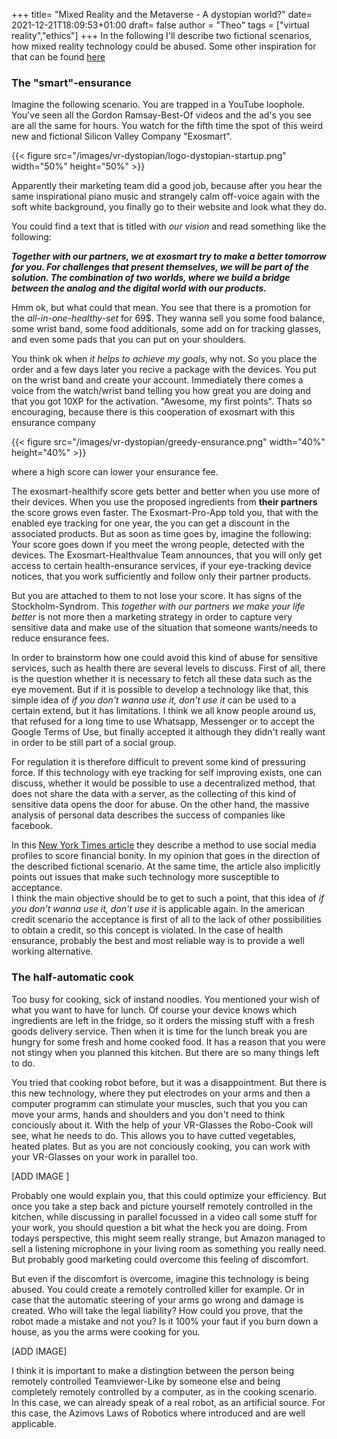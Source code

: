+++
title= "Mixed Reality and the Metaverse - A dystopian world?"
date= 2021-12-21T18:09:53+01:00
draft= false
author = "Theo"
tags = ["virtual reality","ethics"]
+++
In the following I'll describe two fictional scenarios, how mixed reality technology could be abused. Some other inspiration for that can be found [here](https://www.youtube.com/watch?v=YJg02ivYzSs)
### The "smart"-ensurance


Imagine the following scenario. You are trapped in a YouTube loophole. You've seen all the Gordon Ramsay-Best-Of videos and the ad's you see are all the same for hours. You watch for the fifth time the spot of this weird new and fictional Silicon Valley Company "Exosmart".

{{< figure src="/images/vr-dystopian/logo-dystopian-startup.png"   width="50%" height="50%" >}}


Apparently their marketing team did a good job, because after you hear the same inspirational piano music and strangely calm off-voice again with the soft white background, you finally go to their website and look what they do.<br>

You could find a text that is titled with *our vision* and read something like the following:

***Together with our partners, we at exosmart try to make a better tomorrow for you. For challenges that present themselves, we will be part of the solution. The combination of two worlds, where we build a bridge between the analog and the digital world with our products.***

Hmm ok, but what could that mean. You see that there is a promotion for the *all-in-one-healthy-set* for 69$. They wanna sell you some food balance, some wrist band, some food additionals, some add on for tracking glasses, and even some pads that you can put on your shoulders. 

You think ok when *it helps to achieve my goals*, why not. So you place the order and a few days later you recive a package with the devices. You put on the wrist band and create your account. Immediately there comes a voice from the watch/wrist band telling you how great you are doing and that you got 10XP for the activation. "Awesome, my first points". Thats so encouraging, because there is this cooperation of exosmart with this ensurance company

{{< figure src="/images/vr-dystopian/greedy-ensurance.png"   width="40%" height="40%" >}}

where a high score can lower your ensurance fee. 

The exosmart-healthify score gets better and better when you use more of their devices. When you use the proposed ingredients from **their partners** the score grows even faster. The Exosmart-Pro-App told you, that with the enabled eye tracking for one year, the you can get a discount in the associated products. But as soon as time goes by, imagine the following: Your score goes down if you meet the wrong people, detected with the devices. The Exosmart-Healthvalue Team announces, that you will only get access to certain health-ensurance services, if your eye-tracking device notices, that you work sufficiently and follow only their partner products.

But you are attached to them to not lose your score. It has signs of the Stockholm-Syndrom. This *together with our partners we make your life better* is not more then a marketing strategy in order to capture very sensitive data and make use of the situation that someone wants/needs to reduce ensurance fees.

In order to brainstorm how one could avoid this kind of abuse for sensitive services, such as health there are several levels to discuss. First of all, there is the question whether it is necessary to fetch all these data such as the eye movement. But if it is possible to develop a technology like that, this simple idea of *if you don't wanna use it, don't use it* can be used to a certain extend, but it has limitations. I think we all know people around us, that refused for a long time to use Whatsapp, Messenger or to accept the Google Terms of Use, but finally accepted it although they didn't really want in order to be still part of a social group. 

For regulation it is therefore difficult to prevent some kind of pressuring force. If this technology with eye tracking for self improving exists, one can discuss, whether it would be possible to use a decentralized method, that does not share the data with a server, as the collecting of this kind of sensitive data opens the door for abuse. 
On the other hand, the massive analysis of personal data describes the success of companies like facebook.

In this [New York Times article](https://www.nytimes.com/2021/11/29/your-money/credit-score-alternatives-options.html) they describe a method to use social media profiles to score financial bonity. In my opinion that goes in the direction of the described fictional scenario. 
At the same time, the article also implicitly points out issues that make such technology more susceptible to acceptance.  
I think the main objective should be to get to such a point, that this idea of *if you don't wanna use it, don't use it* is applicable again. In the american credit scenario the acceptance is first of all to the lack of other possibilities to obtain a credit, so this concept is violated. In the case of health ensurance, probably the best and most reliable way is to provide a well working alternative. 




### The half-automatic cook

Too busy for cooking, sick of instand noodles. You mentioned your wish of what you want to have for lunch. Of course your device knows which ingredients are left in the fridge, so it orders the missing stuff with a fresh goods delivery service. Then when it is time for the lunch break you are hungry for some fresh and home cooked food. It has a reason that you were not stingy when you planned this kitchen. But there are so many things left to do.

You tried that cooking robot before, but it was a disappointment. But there is this new technology, where they put electrodes on your arms and then a computer programm can stimulate your muscles, such that you you can move your arms, hands and shoulders and you don't need to think conciously about it. With the help of your VR-Glasses the Robo-Cook will see, what he needs to do. This allows you to have cutted vegetables, heated plates. But as you are not conciously cooking, you can work with your VR-Glasses on your work in parallel too.

[ADD IMAGE ]

Probably one would explain you, that this could optimize your efficiency. But once you take a step back and picture yourself remotely controlled in the kitchen, while discussing in parallel focussed in a video call some stuff for your work, you should question a bit what the heck you are doing. From todays perspective, this might seem really strange, but Amazon managed to sell a listening microphone in your living room as something you really need. But probably good marketing could overcome this feeling of discomfort.

But even if the discomfort is overcome, imagine this technology is being abused. You could create a remotely controlled killer for example. 
Or in case that the automatic steering of your arms go wrong and damage is created. Who will take the legal liability? How could you prove, that the robot made a mistake and not you? Is it 100% your faut if you burn down a house, as you the arms were cooking for you.

[ADD IMAGE]

I think it is important to make a distingtion between the person being remotely controlled Teamviewer-Like by someone else and being completely remotely controlled by a computer, as in the cooking scenario. In this case, we can already speak of a real robot, as an artificial source. For this case, the Azimovs Laws of Robotics where introduced and are well applicable.